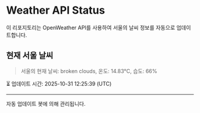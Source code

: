 
# Weather API Status

이 리포지토리는 OpenWeather API를 사용하여 서울의 날씨 정보를 자동으로 업데이트합니다.

## 현재 서울 날씨
> 서울의 현재 날씨: broken clouds, 온도: 14.83°C, 습도: 66%

⏳ 업데이트 시간: 2025-10-31 12:25:39 (UTC)

---
자동 업데이트 봇에 의해 관리됩니다.
